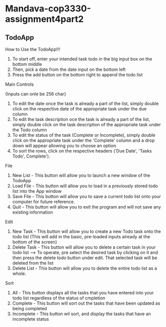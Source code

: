 # Mandava-cop3330-assignment4part2
## TodoApp

How to Use the TodoApp!!!

1. To start off, enter your intended task todo in the big input box on the bottom middle
2. Then, pick a date from the date input on the bottom left
3. Press the add button on the bottom right to append the todo list

Main Controls

{Inputs can onle be 256 char}

1. To edit the date once the task is already a part of the list, simply double click on the respective date of the appropriate task under the due column
2. To edit the task description oce the task is already a part of the list, simply double click on the task description of the appropriate task under the Todo column
3. To edit the status of the task (Complete or Incomplete), simply double click on the appropriate task under the 'Complete' column and a drop down will appear allowing you to choose an option
4. To sort the rows, click on the respective headers ('Due Date', 'Tasks Todo', Complete').

File

1. New List - This button will allow you to launch a new window of the TodoApp
2. Load File - This button will allow you to load in a previously stored todo list into the App window
3. Save File - This button will allow you to save a current todo list onto your computer for future reference.
4. Quit - This button will allow you to exit the program and will not save any existing information

Edit

1. New Task - This button will allow you to create a new Todo task onto the todo list (This will add in the basic, pre-loaded inputs already at the bottom of the screen)
2. Delete Task - This button will allow you to delete a certain task in your todo list --> To operate, pre select the desired task by clicking on it and then press the delete todo button under edit. That selected task will be deleted from the list
3. Delete List - This button will allow you to delete the entire todo list as a whole.

Sort

1. All - This button displays all the tasks that you have entered into your todo list regardless of the status of cmpletion
2. Complete - This button will sort out the tasks that have been updated as being completed 
3. Incomplete - This button wil sort, and display the tasks that have an incomplete status
